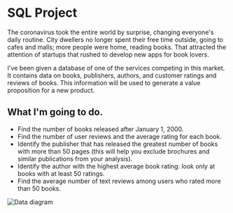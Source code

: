 # SQL Project

The coronavirus took the entire world by surprise, changing everyone's daily routine. City dwellers no longer spent their free time outside, going to cafes and malls; more people were home, reading books. That attracted the attention of startups that rushed to develop new apps for book lovers. 

I've been given a database of one of the services competing in this market. It contains data on books, publishers, authors, and customer ratings and reviews of books. This information will be used to generate a value proposition for a new product.

## What I'm going to do.
- Find the number of books released after January 1, 2000.
- Find the number of user reviews and the average rating for each book.
- Identify the publisher that has released the greatest number of books with more than 50 pages (this will help you exclude brochures and similar publications from your analysis).
- Identify the author with the highest average book rating: look only at books with at least 50 ratings.
- Find the average number of text reviews among users who rated more than 50 books.


![Data diagram](images/final_project_sql.png)
